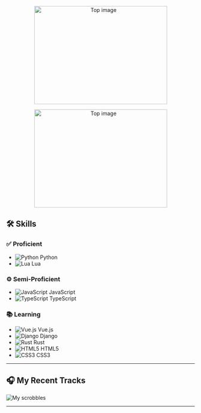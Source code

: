 
<p align="center">
  <img src="https://github.com/s1nnzz/s1nnzz/blob/956fefeefbc817535b40308a1554dae5b3ae9bbe/topimage.png" width="355" height="262" alt="Top image">
</p>

<p align="center">
  <picture>
    <!-- Light mode -->
    <source
      srcset="https://github.com/s1nnzz/s1nnzz/raw/956fefeefbc817535b40308a1554dae5b3ae9bbe/topimage-light.png"
      media="(prefers-color-scheme: light)"
    >
    <!-- Dark mode -->
    <source
      srcset="https://github.com/s1nnzz/s1nnzz/blob/ad789ae338ad01bbf32cdce10d2c0753a85899c6/top-WHITE.png"
      media="(prefers-color-scheme: dark)"
    >
    <!-- Fallback + sizing -->
    <img
      src="https://github.com/s1nnzz/s1nnzz/raw/956fefeefbc817535b40308a1554dae5b3ae9bbe/topimage-light.png"
      width="355" height="262"
      alt="Top image"
    >
  </picture>
</p>

## 🛠️ Skills

### ✅ Proficient

- ![Python](https://img.shields.io/badge/Python-3670A0?style=for-the-badge&logo=python&logoColor=ffdd54) Python  
- ![Lua](https://img.shields.io/badge/Lua-2C2D72?style=for-the-badge&logo=lua&logoColor=white) Lua  

### ⚙️ Semi-Proficient

- ![JavaScript](https://img.shields.io/badge/JavaScript-F7DF1E?style=for-the-badge&logo=javascript&logoColor=black) JavaScript  
- ![TypeScript](https://img.shields.io/badge/TypeScript-007ACC?style=for-the-badge&logo=typescript&logoColor=white) TypeScript  

### 📚 Learning

- ![Vue.js](https://img.shields.io/badge/Vue.js-35495E?style=for-the-badge&logo=vuedotjs&logoColor=4FC08D) Vue.js  
- ![Django](https://img.shields.io/badge/Django-092E20?style=for-the-badge&logo=django&logoColor=white) Django  
- ![Rust](https://img.shields.io/badge/Rust-000000?style=for-the-badge&logo=rust&logoColor=white) Rust  
- ![HTML5](https://img.shields.io/badge/HTML5-E34F26?style=for-the-badge&logo=html5&logoColor=white) HTML5  
- ![CSS3](https://img.shields.io/badge/CSS3-1572B6?style=for-the-badge&logo=css3&logoColor=white) CSS3  

---

## 🎧 My Recent Tracks

![My scrobbles](https://lastfm-recently-played.vercel.app/api?user=s1nnsomniac)

---
